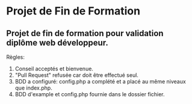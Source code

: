 # Projet de Fin de Formation
## Projet de fin de formation pour validation diplôme web développeur.
Règles:
1. Conseil acceptés et bienvenue.
2. "Pull Request" refusée car doit être effectué seul.
3. BDD a configuré: config.php a complété et a placé au même niveaux que index.php.
4. BDD d'example et config.php fournie dans le dossier fichier.

